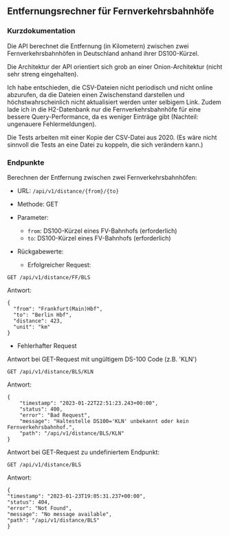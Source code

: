 ## Entfernungsrechner für Fernverkehrsbahnhöfe

### Kurzdokumentation

Die API berechnet die Entfernung (in Kilometern) zwischen zwei Fernverkehrsbahnhöfen in Deutschland anhand ihrer
DS100-Kürzel.

Die Architektur der API orientiert sich grob an einer Onion-Architektur (nicht sehr streng eingehalten).

Ich habe entschieden, die CSV-Dateien nicht periodisch und nicht online abzurufen, da die Dateien einen Zwischenstand
darstellen und höchstwahrscheinlich nicht aktualisiert werden unter selbigem Link. Zudem lade ich in die H2-Datenbank
nur die Fernverkehrsbahnhöfe für eine bessere Query-Performance, da es weniger Einträge gibt (Nachteil: ungenauere
Fehlermeldungen).

Die Tests arbeiten mit einer Kopie der CSV-Datei aus 2020. (Es wäre nicht sinnvoll die Tests an eine Datei zu koppeln,
die sich verändern kann.)

### Endpunkte

Berechnen der Entfernung zwischen zwei Fernverkehrsbahnhöfen:

* URL: `/api/v1/distance/{from}/{to}`
* Methode: GET
* Parameter:
    * `from`: DS100-Kürzel eines FV-Bahnhofs (erforderlich)
    * `to`: DS100-Kürzel eines FV-Bahnhofs (erforderlich)

* Rückgabewerte:
    * Erfolgreicher Request:

```
GET /api/v1/distance/FF/BLS
```

Antwort:

```
{
  "from": "Frankfurt(Main)Hbf",
  "to": "Berlin Hbf",
  "distance": 423,
  "unit": "km"
}
```

* Fehlerhafter Request

Antwort bei GET-Request mit ungültigem DS-100 Code (z.B. 'KLN')

```
GET /api/v1/distance/BLS/KLN
```

Antwort:

```
{
    "timestamp": "2023-01-22T22:51:23.243+00:00",
    "status": 400,
    "error": "Bad Request",
    "message": "Haltestelle DS100='KLN' unbekannt oder kein Fernverkehrsbahnhof.",
    "path": "/api/v1/distance/BLS/KLN"
}
```

Antwort bei GET-Request zu undefiniertem Endpunkt:

```
GET /api/v1/distance/BLS
```

Antwort:

```
{
"timestamp": "2023-01-23T19:05:31.237+00:00",
"status": 404,
"error": "Not Found",
"message": "No message available",
"path": "/api/v1/distance/BLS"
}
```
